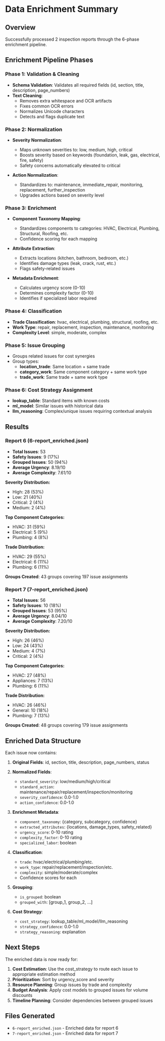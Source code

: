 # Data Enrichment Summary

## Overview
Successfully processed 2 inspection reports through the 6-phase enrichment pipeline.

## Enrichment Pipeline Phases

### Phase 1: Validation & Cleaning
- **Schema Validation**: Validates all required fields (id, section, title, description, page_numbers)
- **Text Cleaning**: 
  - Removes extra whitespace and OCR artifacts
  - Fixes common OCR errors
  - Normalizes Unicode characters
  - Detects and flags duplicate text

### Phase 2: Normalization
- **Severity Normalization**: 
  - Maps unknown severities to: low, medium, high, critical
  - Boosts severity based on keywords (foundation, leak, gas, electrical, fire, safety)
  - Safety concerns automatically elevated to critical
  
- **Action Normalization**:
  - Standardizes to: maintenance, immediate_repair, monitoring, replacement, further_inspection
  - Upgrades actions based on severity level

### Phase 3: Enrichment
- **Component Taxonomy Mapping**:
  - Standardizes components to categories: HVAC, Electrical, Plumbing, Structural, Roofing, etc.
  - Confidence scoring for each mapping
  
- **Attribute Extraction**:
  - Extracts locations (kitchen, bathroom, bedroom, etc.)
  - Identifies damage types (leak, crack, rust, etc.)
  - Flags safety-related issues
  
- **Metadata Enrichment**:
  - Calculates urgency score (0-10)
  - Determines complexity factor (0-10)
  - Identifies if specialized labor required

### Phase 4: Classification
- **Trade Classification**: hvac, electrical, plumbing, structural, roofing, etc.
- **Work Type**: repair, replacement, inspection, maintenance, monitoring
- **Complexity Level**: simple, moderate, complex

### Phase 5: Issue Grouping
- Groups related issues for cost synergies
- Group types:
  - **location_trade**: Same location + same trade
  - **category_work**: Same component category + same work type
  - **trade_work**: Same trade + same work type

### Phase 6: Cost Strategy Assignment
- **lookup_table**: Standard items with known costs
- **ml_model**: Similar issues with historical data
- **llm_reasoning**: Complex/unique issues requiring contextual analysis

## Results

### Report 6 (6-report_enriched.json)
- **Total Issues**: 53
- **Safety Issues**: 9 (17%)
- **Grouped Issues**: 50 (94%)
- **Average Urgency**: 8.19/10
- **Average Complexity**: 7.61/10

**Severity Distribution:**
- High: 28 (53%)
- Low: 21 (40%)
- Critical: 2 (4%)
- Medium: 2 (4%)

**Top Component Categories:**
- HVAC: 31 (59%)
- Electrical: 5 (9%)
- Plumbing: 4 (8%)

**Trade Distribution:**
- HVAC: 29 (55%)
- Electrical: 6 (11%)
- Plumbing: 6 (11%)

**Groups Created**: 43 groups covering 197 issue assignments

### Report 7 (7-report_enriched.json)
- **Total Issues**: 56
- **Safety Issues**: 10 (18%)
- **Grouped Issues**: 53 (95%)
- **Average Urgency**: 8.04/10
- **Average Complexity**: 7.20/10

**Severity Distribution:**
- High: 26 (46%)
- Low: 24 (43%)
- Medium: 4 (7%)
- Critical: 2 (4%)

**Top Component Categories:**
- HVAC: 27 (48%)
- Appliances: 7 (13%)
- Plumbing: 6 (11%)

**Trade Distribution:**
- HVAC: 26 (46%)
- General: 10 (18%)
- Plumbing: 7 (13%)

**Groups Created**: 48 groups covering 179 issue assignments

## Enriched Data Structure

Each issue now contains:

1. **Original Fields**: id, section, title, description, page_numbers, status
2. **Normalized Fields**:
   - `standard_severity`: low/medium/high/critical
   - `standard_action`: maintenance/repair/replacement/inspection/monitoring
   - `severity_confidence`: 0.0-1.0
   - `action_confidence`: 0.0-1.0

3. **Enrichment Metadata**:
   - `component_taxonomy`: {category, subcategory, confidence}
   - `extracted_attributes`: {locations, damage_types, safety_related}
   - `urgency_score`: 0-10 rating
   - `complexity_factor`: 0-10 rating
   - `specialized_labor`: boolean

4. **Classification**:
   - `trade`: hvac/electrical/plumbing/etc.
   - `work_type`: repair/replacement/inspection/etc.
   - `complexity`: simple/moderate/complex
   - Confidence scores for each

5. **Grouping**:
   - `is_grouped`: boolean
   - `grouped_with`: [group_1, group_2, ...]

6. **Cost Strategy**:
   - `cost_strategy`: lookup_table/ml_model/llm_reasoning
   - `strategy_confidence`: 0.0-1.0
   - `strategy_reasoning`: explanation

## Next Steps

The enriched data is now ready for:
1. **Cost Estimation**: Use the cost_strategy to route each issue to appropriate estimation method
2. **Prioritization**: Sort by urgency_score and severity
3. **Resource Planning**: Group issues by trade and complexity
4. **Budget Analysis**: Apply cost models to grouped issues for volume discounts
5. **Timeline Planning**: Consider dependencies between grouped issues

## Files Generated
- `6-report_enriched.json` - Enriched data for report 6
- `7-report_enriched.json` - Enriched data for report 7
